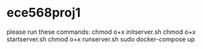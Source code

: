 # ece568proj1

please run these commands:
chmod o+x initserver.sh
chmod o+x startserver.sh
chmod o+x runserver.sh
sudo docker-compose up


